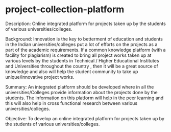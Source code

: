 # project-collection-platform
Description:
Online integrated platform for projects taken up by the students of various universities/colleges.

Background: 
Innovation is the key to betterment of education and students in the Indian universities/colleges put a lot of efforts on the projects as a part of the academic requirements.
If a common knowledge platform (with a facility for plagiarism) is created to bring all project works taken up at various levels by the students in Technical / Higher Educational Institutes and Universities throughout the country , then it will be a great source of knowledge and also will help the student community to take up unique/innovative project works.

Summary: 
An integrated platform should be developed where in all the universities/Colleges provide information about the projects done by the students. 
The information on this platform will help in the peer learning and this will also help in cross functional research between various universities/colleges. 

Objective: 
To develop an online integrated platform for projects taken up by the students of various universities/colleges.
